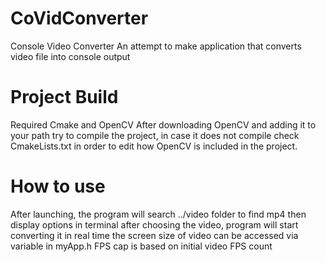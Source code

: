 # CoVidConverter

Console Video Converter
An attempt to make application that converts video file into console output


# Project Build

Required Cmake and OpenCV
After downloading OpenCV and adding it to your path
try to compile the project, in case it does not compile check CmakeLists.txt in order to edit how OpenCV is included in the project.


# How to use

After launching, the program will search ../video folder to find mp4 then display options in terminal
after choosing the video, program will start converting it in real time
the screen size of video can be accessed via variable in myApp.h
FPS cap is based on initial video FPS count
